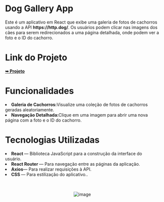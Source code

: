 <h1>Dog Gallery App</h1>

<p>
  Este é um aplicativo em React que exibe uma galeria de fotos de cachorros usando a API <strong> https://http.dog/</strong>. Os usuários podem clicar nas imagens dos cães para serem redirecionados a uma página detalhada, onde podem ver a foto e o ID do cachorro.
</p>


<h1>Link do Projeto</h1>
<a href="https://react-dog-six.vercel.app/" rel="nofollow"><strong>➥ Projeto</strong></a></p>


<h1>Funcionalidades</h1>
<li><strong>Galeria de Cachorros:</strong>Visualize uma coleção de fotos de cachorros geradas aleatoriamente.</li>
<li><strong>Navegação Detalhada:</strong>Clique em uma imagem para abrir uma nova página com a foto e o ID do cachorro.</li>

<h1>Tecnologias Utilizadas</h1>
<li><strong>React </strong>— Biblioteca JavaScript para a construção da interface do usuário.</li>
<li><strong>React Router </strong>— Para navegação entre as páginas da aplicação.</li>
<li><strong>Axios</strong>— Para realizar requisições à API.</li>
<li><strong>CSS </strong> — Para estilização do aplicativo..</li>

<br>
<br>



<div align="center">

![image](https://github.com/user-attachments/assets/39947f23-46d7-4116-b0eb-046ee8cbfe27)


</div>


